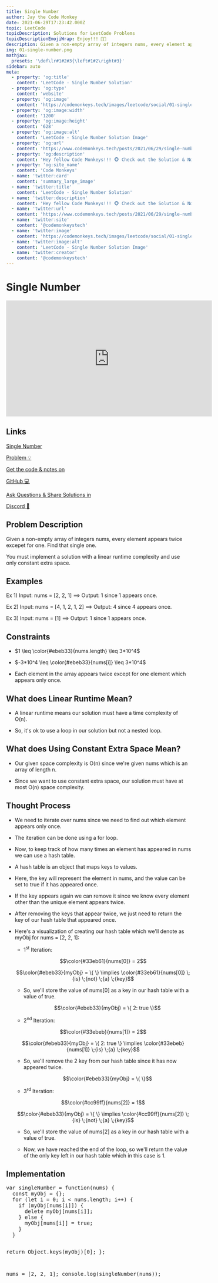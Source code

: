 ```yaml
---
title: Single Number
author: Jay the Code Monkey
date: 2021-06-29T17:23:42.000Z
topic: LeetCode
topicDescription: Solutions for LeetCode Problems
topicDescriptionEmojiWrap: Enjoy!!! 🍌🐒
description: Given a non-empty array of integers nums, every element appears twice excepet for one. Find that single...
img: 01-single-number.png
mathjax:
  presets: '\def\lr#1#2#3{\left#1#2\right#3}'
sidebar: auto
meta:
  - property: 'og:title'
    content: 'LeetCode - Single Number Solution'
  - property: 'og:type'
    content: 'website'
  - property: 'og:image'
    content: 'https://codemonkeys.tech/images/leetcode/social/01-single-number-link-post.png'
  - property: 'og:image:width'
    content: '1200'
  - property: 'og:image:height'
    content: '628'
  - property: 'og:image:alt'
    content: 'LeetCode - Single Number Solution Image'
  - property: 'og:url'
    content: 'https://www.codemonkeys.tech/posts/2021/06/29/single-number/'
  - property: 'og:description'
    content: 'Hey fellow Code Monkeys!!! 🐵 Check out the Solution & Notes for the LeetCode problem Single Number! 🍌🐒'
  - property: 'og:site_name'
    content: 'Code Monkeys'
  - name: 'twitter:card'
    content: 'summary_large_image'
  - name: 'twitter:title'
    content: 'LeetCode - Single Number Solution'
  - name: 'twitter:description'
    content: 'Hey fellow Code Monkeys!!! 🐵 Check out the Solution & Notes for the LeetCode problem Single Number! 🍌🐒'
  - name: 'twitter:url'
    content: 'https://www.codemonkeys.tech/posts/2021/06/29/single-number/'
  - name: 'twitter:site'
    content: '@codemonkeystech'
  - name: 'twitter:image'
    content: 'https://codemonkeys.tech/images/leetcode/social/01-single-number-link-post.png'
  - name: 'twitter:image:alt'
    content: 'LeetCode - Single Number Solution Image'
  - name: 'twitter:creator'
    content: '@codemonkeystech'
---
```


# Single Number

<PostDetails :author="$frontmatter.author" :posted="$frontmatter.date" :updated="$page.lastUpdated" />

<div class="video-wrapper">
  <iframe width="560" height="315" src="https://www.youtube-nocookie.com/embed/K6TuMWpnmqQ" title="YouTube video player" frameborder="0" allow="accelerometer; autoplay; clipboard-write; encrypted-media; gyroscope; picture-in-picture" allowfullscreen></iframe>
</div>

## Links

<p><a href="https://leetcode.com/problems/single-number/" target="_blank" rel="noopener noreferrer">Single Number <div class="emoji-wrap">Problem<span>&nbsp;💡</span></div></a></p>
<p><a href="https://github.com/codemonkeysio/LeetCode" target="_blank" rel="noopener noreferrer">Get the code & notes on <div class="emoji-wrap">GitHub<span>&nbsp;💻</span></div></a></p>
<p><a href="https://discord.gg/mh9rQmwJ8H" target="_blank" rel="noopener noreferrer">Ask Questions & Share Solutions in <div class="emoji-wrap">Discord<span>&nbsp;🤖</span></div></a></p>

## Problem Description

Given a <span class="post-term-one post-term-bold">non-empty</span> array of integers <span class="post-term-one">nums</span>, every element appears <span class="post-term-one">twice</span> excepet for one. Find that single one.

You must implement a solution with a <span class="post-term-one">linear runtime</span> complexity and use only <span class="post-term-one">constant extra space</span>.

## Examples

Ex 1) Input: <span class="post-term-one">nums</span> = [2, 2, 1] $\implies$ Output: <span class="post-term-one">1</span> since 1 appears once.

Ex 2) Input: <span class="post-term-one">nums</span> = [4, 1, 2, 1, 2] $\implies$ Output: <span class="post-term-one">4</span> since 4 appears once.

Ex 3) Input: <span class="post-term-one">nums</span> = [1] $\implies$ Output: <span class="post-term-one">1</span> since 1 appears once.

## Constraints

- $1 \leq \color{#ebeb33}{nums.length} \leq 3*10^4$

- $-3*10^4 \leq \color{#ebeb33}{nums[i]} \leq 3*10^4$

- Each element in the array appears <span class="post-term-one">twice</span> except for one element which appears only once.

## What does Linear Runtime Mean?

- A <span class="post-term-one">linear runtime</span> means our solution must have a time complexity of <span class="post-term-one">O(n)</span>.

- So, it's ok to use a loop in our solution but not a nested loop.

## What does Using Constant Extra Space Mean?

- Our given space complexity is <span class="post-term-one">O(n)</span> since we're given <span class="post-term-one">nums</span> which is an array of <span class="post-term-one">length n</span>.

- Since we want to use <span class="post-term-one">constant extra space</span>, our solution must have at most <span class="post-term-one">O(n)</span> space complexity.

## Thought Process

- We need to iterate over <span class="post-term-one">nums</span> since we need to find out which element appears only once.

- The iteration can be done using a for loop.

- Now, to keep track of how many times an element has appeared in <span class="post-term-one">nums</span> we can use a <span class="post-term-one">hash table</span>.

- A <span class="post-term-one">hash table</span> is an object that maps keys to values.

- Here, the key will represent the element in <span class="post-term-one">nums</span>, and the value can be set to <span class="post-term-one">true</span> if it has appeared once.

- If the key appears again we can remove it since we know every element other than the unique element appears <span class="post-term-one">twice</span>.

- After removing the keys that appear <span class="post-term-one">twice</span>, we just need to return the key of our <span class="post-term-one">hash table</span> that appeared once.

- Here's a visualization of creating our <span class="post-term-one">hash table</span> which we'll denote as <span class="post-term-one">myObj</span> for <span class="post-term-one">nums</span> = [2, 2, 1]:

  - <span class="post-term-one">1<sup>st</sup> Iteration:</span>

  $$\color{#33eb61}{nums[0]} = 2$$

  $$\color{#ebeb33}{myObj} = \{ \} \implies \color{#33eb61}{nums[0]} \;{is} \;{not} \;{a} \;{key}$$

  - So, we'll store the value of <span class="post-term-two">nums[0]</span> as a key in our <span class="post-term-one">hash table</span> with a value of true.

    $$\color{#ebeb33}{myObj} = \{ 2: true \}$$

  - <span class="post-term-one">2<sup>nd</sup> Iteration:</span>

  $$\color{#33ebeb}{nums[1]} = 2$$

  $$\color{#ebeb33}{myObj} = \{ 2: true \} \implies \color{#33ebeb}{nums[1]} \;{is} \;{a} \;{key}$$

  - So, we'll remove the 2 key from our <span class="post-term-one">hash table</span> since it has now appeared twice.

    $$\color{#ebeb33}{myObj} = \{ \}$$

  - <span class="post-term-one">3<sup>rd</sup> Iteration:</span>

  $$\color{#cc99ff}{nums[2]} = 1$$

  $$\color{#ebeb33}{myObj} = \{ \} \implies \color{#cc99ff}{nums[2]} \;{is} \;{not} \;{a} \;{key}$$

  - So, we'll store the value of <span class="post-term-four">nums[2]</span> as a key in our <span class="post-term-one">hash table</span> with a value of true.

  - Now, we have reached the end of the loop, so we'll return the value of the only key left in our <span class="post-term-one">hash table</span> which in this case is 1.

## Implementation

<code-fence lang="js" heading="Single Number">
<pre vue-slot="code">
var singleNumber = function(nums) {
  const myObj = {};
  for (let i = 0; i < nums.length; i++) {
    if (myObj[nums[i]]) {
      delete myObj[nums[i]];
    } else {
      myObj[nums[i]] = true;
    }
  }

  return Object.keys(myObj)[0];
};

nums = [2, 2, 1];
console.log(singleNumber(nums));

</pre>
</code-fence>

<pagination-buttons :pageKey="$page.key" :topic="$frontmatter.topic"></pagination-buttons>
